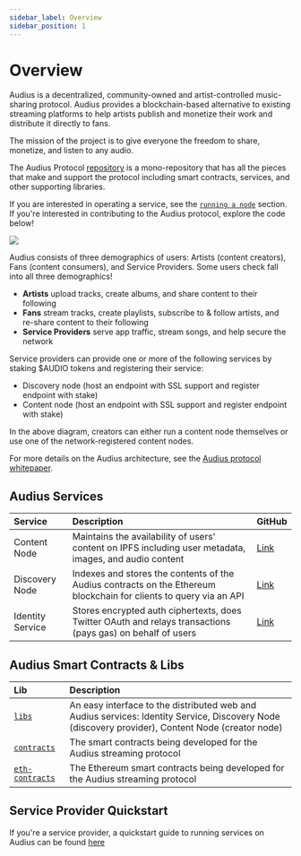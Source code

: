 ```yaml
---
sidebar_label: Overview
sidebar_position: 1
---
```


# Overview

Audius is a decentralized, community-owned and artist-controlled music-sharing protocol. Audius provides a blockchain-based alternative to existing streaming platforms to help artists publish and monetize their work and distribute it directly to fans.

The mission of the project is to give everyone the freedom to share, monetize, and listen to any audio.

The Audius Protocol [repository](https://github.com/AudiusProject/audius-protocol) is a mono-repository that has all the pieces that make and support the protocol including smart contracts, services, and other supporting libraries.

If you are interested in operating a service, see the [`running a node`](../token/running-a-node/introduction.md) section. If you're interested in contributing to the Audius protocol, explore the code below!

![](/img/architecture.png)

Audius consists of three demographics of users: Artists (content creators), Fans (content consumers), and Service Providers. Some users check fall into all three demographics!

- **Artists** upload tracks, create albums, and share content to their following
- **Fans** stream tracks, create playlists, subscribe to & follow artists, and re-share content to their following
- **Service Providers** serve app traffic, stream songs, and help secure the network

Service providers can provide one or more of the following services by staking $AUDIO tokens and registering their service:

- Discovery node \(host an endpoint with SSL support and register endpoint with stake\)
- Content node \(host an endpoint with SSL support and register endpoint with stake\)

In the above diagram, creators can either run a content node themselves or use one of the network-registered content nodes.

For more details on the Audius architecture, see the [Audius protocol whitepaper](whitepaper.md).

## Audius Services

| Service          | Description                                                                                                        | GitHub                                                                                |
| :--------------- | :----------------------------------------------------------------------------------------------------------------- | :------------------------------------------------------------------------------------ |
| Content Node     | Maintains the availability of users' content on IPFS including user metadata, images, and audio content            | [Link](https://github.com/AudiusProject/audius-protocol/tree/main/creator-node)       |
| Discovery Node   | Indexes and stores the contents of the Audius contracts on the Ethereum blockchain for clients to query via an API | [Link](https://github.com/AudiusProject/audius-protocol/tree/main/discovery-provider) |
| Identity Service | Stores encrypted auth ciphertexts, does Twitter OAuth and relays transactions (pays gas) on behalf of users        | [Link](https://github.com/AudiusProject/audius-protocol/tree/main/identity-service)   |

## Audius Smart Contracts & Libs

| Lib                                                                                         | Description                                                                                                                                          |
| :------------------------------------------------------------------------------------------ | :--------------------------------------------------------------------------------------------------------------------------------------------------- |
| [`libs`](https://github.com/AudiusProject/audius-protocol/tree/main/packages/libs)          | An easy interface to the distributed web and Audius services: Identity Service, Discovery Node \(discovery provider\), Content Node \(creator node\) |
| [`contracts`](https://github.com/AudiusProject/audius-protocol/tree/main/contracts)         | The smart contracts being developed for the Audius streaming protocol                                                                                |
| [`eth-contracts`](https://github.com/AudiusProject/audius-protocol/tree/main/eth-contracts) | The Ethereum smart contracts being developed for the Audius streaming protocol                                                                       |

## Service Provider Quickstart

If you're a service provider, a quickstart guide to running services on Audius can be found [here](../token/running-a-node/introduction.md)
